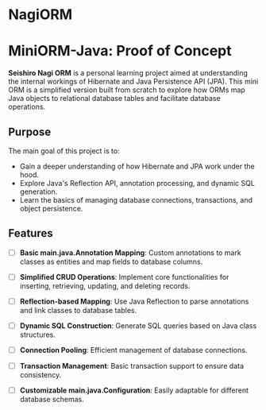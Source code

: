 # NagiORM
# MiniORM-Java: Proof of Concept

**Seishiro Nagi ORM** is a personal learning project aimed at understanding the internal workings of Hibernate and Java Persistence API (JPA). This mini ORM is a simplified version built from scratch to explore how ORMs map Java objects to relational database tables and facilitate database operations.

## Purpose

The main goal of this project is to:
- Gain a deeper understanding of how Hibernate and JPA work under the hood.
- Explore Java's Reflection API, annotation processing, and dynamic SQL generation.
- Learn the basics of managing database connections, transactions, and object persistence.

## Features

- [ ] **Basic main.java.Annotation Mapping**: Custom annotations to mark classes as entities and map fields to database columns.
- [ ] **Simplified CRUD Operations**: Implement core functionalities for inserting, retrieving, updating, and deleting records.
- [ ] **Reflection-based Mapping**: Use Java Reflection to parse annotations and link classes to database tables.
- [ ] **Dynamic SQL Construction**: Generate SQL queries based on Java class structures.
- [ ] **Connection Pooling**: Efficient management of database connections.
- [ ] **Transaction Management**: Basic transaction support to ensure data consistency.
- [ ] **Customizable main.java.Configuration**: Easily adaptable for different database schemas.

